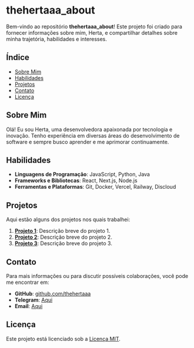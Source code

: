 # thehertaaa_about

Bem-vindo ao repositório **thehertaaa_about**! Este projeto foi criado para fornecer informações sobre mim, Herta, e compartilhar detalhes sobre minha trajetória, habilidades e interesses.

## Índice

- [Sobre Mim](#sobre-mim)
- [Habilidades](#habilidades)
- [Projetos](#projetos)
- [Contato](#contato)
- [Licença](#licença)

## Sobre Mim

Olá! Eu sou Herta, uma desenvolvedora apaixonada por tecnologia e inovação. Tenho experiência em diversas áreas do desenvolvimento de software e sempre busco aprender e me aprimorar continuamente.

## Habilidades

- **Linguagens de Programação**: JavaScript, Python, Java
- **Frameworks e Bibliotecas**: React, Next.js, Node.js
- **Ferramentas e Plataformas**: Git, Docker, Vercel, Railway, Discloud 

## Projetos

Aqui estão alguns dos projetos nos quais trabalhei:

1. **[Projeto 1](https://github.com/thehertaaa/projeto1)**: Descrição breve do projeto 1.
2. **[Projeto 2](https://github.com/thehertaaa/projeto2)**: Descrição breve do projeto 2.
3. **[Projeto 3](https://github.com/thehertaaa/projeto3)**: Descrição breve do projeto 3.

## Contato

Para mais informações ou para discutir possíveis colaborações, você pode me encontrar em:

- **GitHub**: [github.com/thehertaaa](https://github.com/thehertaaa)
- **Telegram**: [Aqui](https://t.me/the_hertaaa)
- **Email**: [Aqui](mailto:hertaobviously@zohomail.com)

## Licença

Este projeto está licenciado sob a [Licença MIT](LICENSE).
